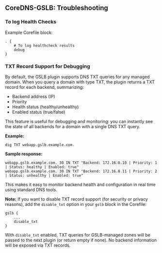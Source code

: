 ## CoreDNS-GSLB: Troubleshooting

### To log Health Checks

Example Corefile block:

~~~
. {
    # To log healthcheck results
    debug
}
~~~

### TXT Record Support for Debugging

By default, the GSLB plugin supports DNS TXT queries for any managed domain. When you query a domain with type TXT, the plugin returns a TXT record for each backend, summarizing:
- Backend address (IP)
- Priority
- Health status (healthy/unhealthy)
- Enabled status (true/false)

This feature is useful for debugging and monitoring: you can instantly see the state of all backends for a domain with a single DNS TXT query.

**Example:**

```
dig TXT webapp.gslb.example.com.
```

**Sample response:**

```
webapp.gslb.example.com. 30 IN TXT "Backend: 172.16.0.10 | Priority: 1 | Status: healthy | Enabled: true"
webapp.gslb.example.com. 30 IN TXT "Backend: 172.16.0.11 | Priority: 2 | Status: unhealthy | Enabled: true"
```

This makes it easy to monitor backend health and configuration in real time using standard DNS tools.

**Note:**
If you want to disable TXT record support (for security or privacy reasons), add the `disable_txt` option in your `gslb` block in the Corefile:

~~~corefile
gslb {
    ...
    disable_txt
}
~~~

With `disable_txt` enabled, TXT queries for GSLB-managed zones will be passed to the next plugin (or return empty if none). No backend information will be exposed via TXT records.
